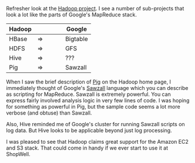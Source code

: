 Refresher look at the [Hadoop project](http://hadoop.apache.org/).  I see a
number of sub-projects that look a lot like the parts of Google's MapReduce
stack.

<div class="table-wrapper">
<table class="centered-triplet">
    <thead>
        <tr><th>Hadoop</th><th width="33%"></th><th>Google</th></tr>
    </thead>
    <tbody>
        <tr><td>HBase</td><td>&DoubleRightArrow;</td><td>Bigtable</td></tr>
        <tr><td>HDFS</td><td>&DoubleRightArrow;</td><td>GFS</td></tr>
        <tr><td>Hive</td><td>&DoubleRightArrow;</td><td>???</td></tr>
        <tr><td>Pig</td><td>&DoubleRightArrow;</td><td>Sawzall</td></tr>
    </tbody>
</table>
</div>

When I saw the brief description of [Pig](http://hadoop.apache.org/pig/) on
the Hadoop home page, I immediately thought of Google's
[Sawzall](http://labs.google.com/papers/sawzall.html) language which you can
describe as scripting for MapReduce.  Sawzall is extremely powerful.  You can
express fairly involved analysis logic in very few lines of code.  I was hoping
for something as powerful in Pig, but the sample code seems a lot more verbose
(and obtuse) than Sawzall.

Also, Hive reminded me of Google's cluster for running Sawzall scripts on log
data.  But Hive looks to be applicable beyond just log processing.

I was pleased to see that Hadoop claims great support for the Amazon EC2 and S3
stack.  That could come in handy if we ever start to use it at ShopWell.
